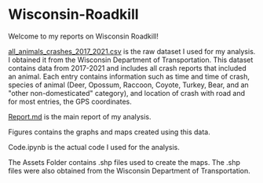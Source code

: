 # Wisconsin-Roadkill

Welcome to my reports on Wisconsin Roadkill! 

[all_animals_crashes_2017_2021.csv](https://github.com/amthompson23/Wisconsin-Roadkill/blob/main/all_animals_crashes_2017_2021.csv) is the raw dataset I used for my analysis. I obtained it from the Wisconsin Department of Transportation. This dataset contains data from 2017-2021 and includes all crash reports that included an animal. Each entry contains information such as time and time of crash, species of animal (Deer, Opossum, Raccoon, Coyote, Turkey, Bear, and an "other non-domesticated" category), and location of crash with road and for most entries, the GPS coordinates.

[Report.md](https://github.com/amthompson23/Wisconsin-Roadkill/blob/main/Report.md) is the main report of my analysis. 

Figures contains the graphs and maps created using this data.

Code.ipynb is the actual code I used for the analysis.

The Assets Folder contains  .shp files used to create the maps. The .shp files were also obtained from the Wisconsin Department of Transportation.

